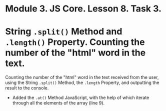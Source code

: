 # Module 3. JS Core. Lesson 8. Task 3.

# String `.split()` Method and `.length()` Property. Counting the number of the "html" word in the text.

Counting the number of the "html" word in the text received from the user, using the String `.split()` Method, the `.length` Property, and outputting the result to the console.

- Added the `.at()` Method JavaScript, with the help of which iterate through all the elements of the array (line 9).
